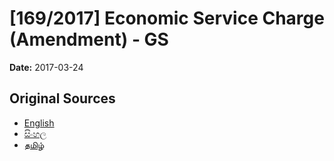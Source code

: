# [169/2017] Economic Service Charge (Amendment) - GS

**Date:** 2017-03-24

## Original Sources

- [English](https://documents.gov.lk/view/bills/2017/3/169-2017_E.pdf)
- [සිංහල](https://documents.gov.lk/view/bills/2017/3/169-2017_S.pdf)
- [தமிழ்](https://documents.gov.lk/view/bills/2017/3/169-2017_T.pdf)
